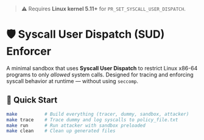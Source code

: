 > ⚠️ Requires **Linux kernel 5.11+** for `PR_SET_SYSCALL_USER_DISPATCH`.

# 🛡️ Syscall User Dispatch (SUD) Enforcer

A minimal sandbox that uses **Syscall User Dispatch** to restrict Linux x86-64 programs to only *allowed* system calls. Designed for tracing and enforcing syscall behavior at runtime — without using `seccomp`.

## 🚀 Quick Start

```bash
make          # Build everything (tracer, dummy, sandbox, attacker)
make trace    # Trace dummy and log syscalls to policy_file.txt
make run      # Run attacker with sandbox preloaded
make clean    # Clean up generated files
